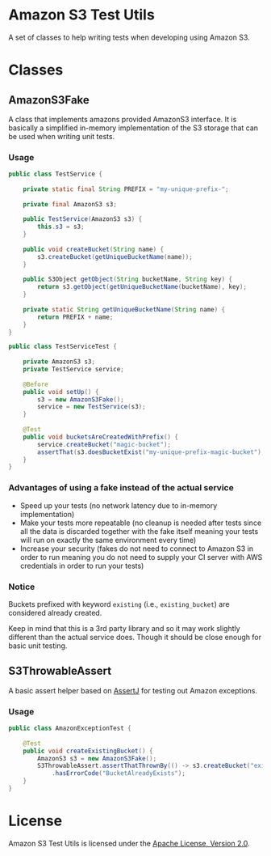 # Amazon S3 Test Utils

A set of classes to help writing tests when developing using Amazon S3.

# Classes

## AmazonS3Fake

A class that implements amazons provided AmazonS3 interface. It is basically a simplified in-memory implementation of
the S3 storage that can be used when writing unit tests.

### Usage

```java
public class TestService {
    
    private static final String PREFIX = "my-unique-prefix-";
    
    private final AmazonS3 s3;
    
    public TestService(AmazonS3 s3) {
        this.s3 = s3;
    }
    
    public void createBucket(String name) {
        s3.createBucket(getUniqueBucketName(name));
    }
    
    public S3Object getObject(String bucketName, String key) {
        return s3.getObject(getUniqueBucketName(bucketName), key);
    }
    
    private static String getUniqueBucketName(String name) {
        return PREFIX + name;
    }
}
```

```java
public class TestServiceTest {
    
    private AmazonS3 s3;
    private TestService service;
    
    @Before
    public void setUp() {
        s3 = new AmazonS3Fake();
        service = new TestService(s3);
    }
    
    @Test
    public void bucketsAreCreatedWithPrefix() {
        service.createBucket("magic-bucket");
        assertThat(s3.doesBucketExist("my-unique-prefix-magic-bucket"), is(true));
    }
}
```

### Advantages of using a fake instead of the actual service

* Speed up your tests (no network latency due to in-memory implementation)
* Make your tests more repeatable (no cleanup is needed after tests since all the data is discarded together with the
  fake itself meaning your tests will run on exactly the same environment every time)
* Increase your security (fakes do not need to connect to Amazon S3 in order to run meaning you do not need to supply
  your CI server with AWS credentials in order to run your tests)

### Notice

Buckets prefixed with keyword `existing` (i.e., `existing_bucket`) are considered already created.
 
Keep in mind that this is a 3rd party library and so it may work slightly different than the actual service does. Though
it should be close enough for basic unit testing.

## S3ThrowableAssert

A basic assert helper based on [AssertJ](http://assertj.org) for testing out Amazon exceptions.

### Usage

```java
public class AmazonExceptionTest {
    
    @Test
    public void createExistingBucket() {
        AmazonS3 s3 = new AmazonS3Fake();
        S3ThrowableAssert.assertThatThrownBy(() -> s3.createBucket("existing_bucket"))
            .hasErrorCode("BucketAlreadyExists");
    }
}
```

# License

Amazon S3 Test Utils is licensed under the [Apache License, Version 2.0](http://www.apache.org/licenses/LICENSE-2.0.html).
